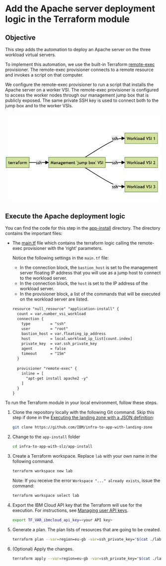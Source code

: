 # Add the Apache server deployment logic in the Terraform module

## Objective

This step adds the automation to deploy an Apache server on the three workload virtual servers.

To implement this automation, we use the built-in Terraform [remote-exec](https://developer.hashicorp.com/terraform/language/resources/provisioners/remote-exec) provisioner. The remote-exec provisioner connects to a remote resource and invokes a script on that computer.

We configure the remote-exec provisioner to run a script that installs the Apache server on a worker VSI. The remote-exec provisioner is configured to access the worker nodes through our management jump box that is publicly exposed. The same private SSH key is used to connect both to the jump box and to the worker VSIs.

![Diagram of the flow through the jump box to the workload VSIs](../images/part-2/media/image21.png)

## Execute the Apache deployment logic 

You can find the code for this step in the [app-install](https://github.com/IBM/infra-to-app-with-landing-zone/tree/main/app-install) directory. The directory contains the important files:

- The [main.tf](https://github.com/IBM/infra-to-app-with-landing-zone/blob/main/app-install/main.tf) file which contains the terraform logic calling the remote-exec provisioner with the ‘right’ parameters.
   
    Notice the following settings in the `main.tf` file:

    - In the connection block, the `bastion_host` is set to the management server floating IP address that you will use as a jump host to connect to the workload server.
    - In the connection block, the `host` is set to the IP address of the workload server.
    - In the provisioner block, a list of the commands that will be executed on the workload server are listed.

    ```hcl
    resource "null_resource" "application-install" {
      count = var.number_vsi_workload
      connection {
        type         = "ssh"
        user         = "root"
        bastion_host = var.floating_ip_address
        host         = local.workload_ip_list[count.index]
        private_key  = var.ssh_private_key
        agent        = false
        timeout      = "15m"
      }

      provisioner "remote-exec" {
        inline = [
          "apt-get install apache2 -y"
        ]
      }
    }
    ```

To run the Terraform module in your local environment, follow these steps.

1.  Clone the repository locally with the following Git command.  Skip this step if done in the [Executing the landing zone with a JSON definition](#/./part2/20-custom-module?id=executing-the-landing-zone-with-a-json-definition):

    ```sh
    git clone https://github.com/IBM/infra-to-app-with-landing-zone
    ```

2.  Change to the `app-install` folder

    ```sh
    cd infra-to-app-with-slz/app-install
    ```

3.  Create a Terraform workspace. Replace `lab` with your own name in the following command.

    ```sh
    terraform workspace new lab
    ```

    Note: If you receive the error `Workspace "..." already exists`, issue the command:
    
    ```sh
    terraform workspace select lab
    ```

4.  Export the IBM Cloud API key that the Terraform will use for the execution. For instructions, see [Managing user API keys](https://cloud.ibm.com/docs/account?topic=account-userapikey&interface=ui).

    ```sh
    export TF_VAR_ibmcloud_api_key=<your API key>
    ```

6.  Generate a plan. The plan lists of resources that are going to be created.

    ```sh
    terraform plan --var=region=eu-gb -var=ssh_private_key="$(cat ./lab2-key-tf)" -var=floating_ip_address=<The floating point IP address of the jump box> -var=vpc_id=<ID of the workload VPC>
    ```

7.  (Optional) Apply the changes.

    ```sh
    terraform apply --var=region=eu-gb -var=ssh_private_key="$(cat ./lab2-key-tf)" -var=floating_ip_address=<The floating point IP address of the jump box> -var=vpc_id=<ID of the workload VPC>
    ```